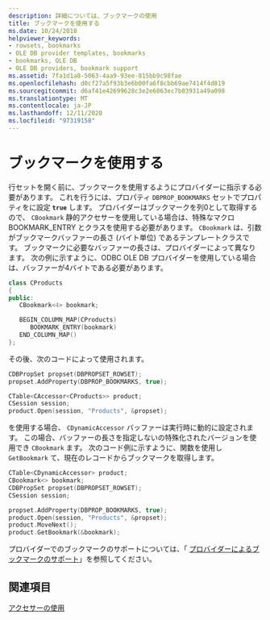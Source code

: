 ```yaml
---
description: 詳細については、ブックマークの使用
title: ブックマークを使用する
ms.date: 10/24/2018
helpviewer_keywords:
- rowsets, bookmarks
- OLE DB provider templates, bookmarks
- bookmarks, OLE DB
- OLE DB providers, bookmark support
ms.assetid: 7fa1d1a8-5063-4aa9-93ee-815bb9c98fae
ms.openlocfilehash: d0cf27a5f93b3e6b00fa6f8cbb69ae7414f4d819
ms.sourcegitcommit: d6af41e42699628c3e2e6063ec7b03931a49a098
ms.translationtype: MT
ms.contentlocale: ja-JP
ms.lasthandoff: 12/11/2020
ms.locfileid: "97319158"
---
```

# <a name="using-bookmarks"></a>ブックマークを使用する

行セットを開く前に、ブックマークを使用するようにプロバイダーに指示する必要があります。 これを行うには、プロパティ `DBPROP_BOOKMARKS` セットでプロパティをに設定 **`true`** します。 プロバイダーはブックマークを列0として取得するので、 `CBookmark` 静的アクセサーを使用している場合は、特殊なマクロ BOOKMARK_ENTRY とクラスを使用する必要があります。 `CBookmark` は、引数がブックマークバッファーの長さ (バイト単位) であるテンプレートクラスです。 ブックマークに必要なバッファーの長さは、プロバイダーによって異なります。 次の例に示すように、ODBC OLE DB プロバイダーを使用している場合は、バッファーが4バイトである必要があります。

```cpp
class CProducts
{
public:
   CBookmark<4> bookmark;

   BEGIN_COLUMN_MAP(CProducts)
      BOOKMARK_ENTRY(bookmark)
   END_COLUMN_MAP()
};
```

その後、次のコードによって使用されます。

```cpp
CDBPropSet propset(DBPROPSET_ROWSET);
propset.AddProperty(DBPROP_BOOKMARKS, true);

CTable<CAccessor<CProducts>> product;
CSession session;
product.Open(session, "Products", &propset);
```

を使用する場合、 `CDynamicAccessor` バッファーは実行時に動的に設定されます。 この場合、バッファーの長さを指定しないの特殊化されたバージョンを使用でき `CBookmark` ます。 次のコード例に示すように、関数を使用し `GetBookmark` て、現在のレコードからブックマークを取得します。

```cpp
CTable<CDynamicAccessor> product;
CBookmark<> bookmark;
CDBPropSet propset(DBPROPSET_ROWSET);
CSession session;

propset.AddProperty(DBPROP_BOOKMARKS, true);
product.Open(session, "Products", &propset);
product.MoveNext();
product.GetBookmark(&bookmark);
```

プロバイダーでのブックマークのサポートについては、「 [プロバイダーによるブックマークのサポート](../../data/oledb/provider-support-for-bookmarks.md)」を参照してください。

## <a name="see-also"></a>関連項目

[アクセサーの使用](../../data/oledb/using-accessors.md)
